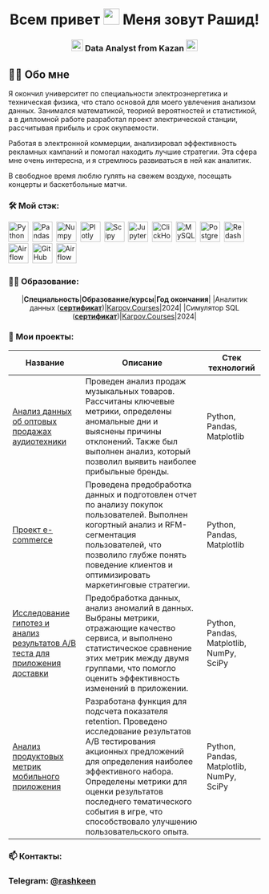 <h1 align="center"> Всем привет <img src="https://c.tenor.com/05QmcJhoSIcAAAAd/tenor.gif" height="32"/> Меня зовут Рашид!</h1>
<h3 align="center"> <img src="https://em-content.zobj.net/source/apple/391/sparkles_2728.png" height="23"/> Data Analyst from Kazan <img src="https://em-content.zobj.net/source/apple/391/sparkles_2728.png" height="23"/> </h3>

## :man_technologist: Обо мне
Я окончил университет по специальности электроэнергетика и техническая физика, что стало основой для моего увлечения анализом данных. Занимался математикой, теорией вероятностей и статистикой, а в дипломной работе разработал проект электрической станции, рассчитывая прибыль и срок окупаемости.

Работая в электронной коммерции, анализировал эффективность рекламных кампаний и помогал находить лучшие стратегии. Эта сфера мне очень интересна, и я стремлюсь развиваться в ней как аналитик.

В свободное время люблю гулять на свежем воздухе, посещать концерты и баскетбольные матчи. </br>

### :hammer_and_wrench: Мой стэк:
<div>
  <img src="https://img.shields.io/badge/python-white?logo=python&style=for-the-badge" title="Python" alt="Python" height="40"/>&nbsp;
  <img src="https://img.shields.io/badge/pandas-white?logo=pandas&logoColor=blue&style=for-the-badge" title="Pandas" alt="Pandas" height="40"/>&nbsp;
  <img src="https://img.shields.io/badge/numpy-white?logo=numpy&logoColor=blue&style=for-the-badge" title="Numpy" alt="Numpy" height="40"/>&nbsp;
  <img src="https://img.shields.io/badge/plotly-white?logo=plotly&logoColor=blue&style=for-the-badge" title="Plotly" alt="Plotly" height="40"/>&nbsp;
  <img src="https://img.shields.io/badge/Scipy-white?logo=Scipy&logoColor=black&style=for-the-badge" title="Scipy" alt="Scipy" height="40"/>&nbsp;
  <img src="https://img.shields.io/badge/Jupyter_notebook-white?logo=Jupyter&style=for-the-badge" title="Jupyter" alt="Jupyter" height="40"/>&nbsp;
  <img src="https://img.shields.io/badge/Clickhouse-white?logo=Clickhouse&style=for-the-badge" title="ClickHouse" alt="ClickHouse" height="40"/>&nbsp;
  <img src="https://img.shields.io/badge/mySQL-white?logo=mySQL&s&style=for-the-badge" title="MySQL"  alt="MySQL" height="40"/>&nbsp;
  <img src="https://img.shields.io/badge/PostgreSQL-white?logo=PostgreSQL&s&style=for-the-badge" title="PostgreSQL" alt="PostgreSQL" height="40"/>&nbsp;
  <img src="https://img.shields.io/badge/redash-white?logo=redash&logoColor=black&style=for-the-badge" title="Redash" alt="Redash" height="40"/>&nbsp;
  <img src="https://img.shields.io/badge/Tableau-white?logo=Tableau&s&logoColor=yellow&style=for-the-badge" title="Airflow" alt="Airflow" height="40"/>&nbsp;
  <img src="https://img.shields.io/badge/github-white?logo=github&logoColor=black&style=for-the-badge" title="GitHub" alt="GitHub" height="40"/>&nbsp;
  <img src="https://img.shields.io/badge/Airflow-white?logo=Airflow&style=for-the-badge" title="Airflow" alt="Airflow" height="40"/>&nbsp;
  
</div>

### 🧑‍🎓 Образование:

<div align='center'>

|**Специальность**|**Образование/курсы**|**Год окончания**|
|Аналитик данных (__[сертификат](https://lab.karpov.courses/certificate/7c0b3ecc-06bb-440e-9b11-3d19057aa08d/)__)|[Karpov.Courses](https://karpov.courses/analytics)|2024|
|Симулятор SQL (__[сертификат](https://lab.karpov.courses/certificate/531808d6-baca-45d1-af31-6cbeeced6394/)__)|[Karpov.Courses](https://karpov.courses/simulator-sql)|2024|
</div>


### :book: Мои проекты:

<div align='center'>
  
|Название|Описание|Стек технологий|
|--------|-----------|-----------|
| [Анализ данных об оптовых продажах аудиотехники](https://github.com/rashkeen/audio_equipment_analysis)|Проведен анализ продаж музыкальных товаров. Рассчитаны ключевые метрики, определены аномальные дни и выяснены причины отклонений. Также был выполнен анализ, который позволил выявить наиболее прибыльные бренды.|Python, Pandas, Matplotlib|
|[Проект e-commerce](https://github.com/rashkeen/e-commerce_project)|Проведена предобработка данных и подготовлен отчет по анализу покупок пользователей. Выполнен когортный анализ и RFM-сегментация пользователей, что позволило глубже понять поведение клиентов и оптимизировать маркетинговые стратегии.|Python, Pandas, Matplotlib|
|[Исследование гипотез и анализ результатов A/B теста для приложения доставки](https://github.com/rashkeen/analysis_AB-test_results_for_delivery_application)|Предобработка данных, анализ аномалий в данных. Выбраны метрики, отражающие качество сервиса, и выполнено статистическое сравнение этих метрик между двумя группами, что помогло оценить эффективность изменений в приложении.|Python, Pandas, Matplotlib, NumPy, SciPy|
|[Анализ продуктовых метрик мобильного приложения](https://github.com/rashkeen/Analysis_of_mobile_application-)|Разработана функция для подсчета показателя retention. Проведено исследование результатов A/B тестирования акционных предложений для определения наиболее эффективного набора. Определены метрики для оценки результатов последнего тематического события в игре, что способствовало улучшению пользовательского опыта.|Python, Pandas, Matplotlib, NumPy, SciPy|
</div>
  
### 📫 Контакты:
### Telegram: [@rashkeen](https://t.me/rashkeen)
